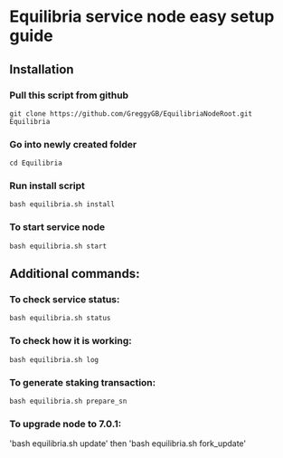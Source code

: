 
# Equilibria service node easy setup guide



## Installation

### Pull this script from github
`git clone https://github.com/GreggyGB/EquilibriaNodeRoot.git Equilibria`

### Go into newly created folder

`cd Equilibria`

### Run install script

`bash equilibria.sh install`

### To start service node

`bash equilibria.sh start`

## Additional commands:

### To check service status:

`bash equilibria.sh status`

### To check how it is working:

`bash equilibria.sh log`

### To generate staking transaction:

`bash equilibria.sh prepare_sn`

### To upgrade node to 7.0.1:

'bash equilibria.sh update'
then
'bash equilibria.sh fork_update'

